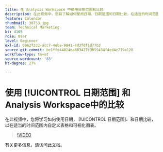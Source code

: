 ```yaml
---
title: 在 Analysis Workspace 中使用日期范围和比较
description: 在此视频中，您将了解如何使用日期、日期范围和日期比较，在适当的时间范围内自定义表格和可视化图表。
feature: Calendar
thumbnail: 30753.jpg
team: Technical Marketing
kt: 4105
role: User
level: Beginner
exl-id: 0962f332-acc7-4ebe-9841-4d3fdf1d77b3
source-git-commit: be1ffd44024ea883427c3099434f4ed4e719a128
workflow-type: tm+mt
source-wordcount: '83'
ht-degree: 27%

---
```


# 使用 [!UICONTROL 日期范围] 和Analysis Workspace中的比较

在此视频中，您将学习如何使用日期， [!UICONTROL 日期范围]、和日期比较，以在适当的时间范围内自定义表格和可视化图表。

>[!VIDEO](https://video.tv.adobe.com/v/30753/?quality=12)

有关更多信息，请访问此[文档](https://experienceleague.adobe.com/docs/analytics/analyze/analysis-workspace/components/calendar-date-ranges/calendar.html?lang=zh-Hans)。
